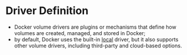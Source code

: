 # Driver Definition

- Docker volume drivers are plugins or mechanisms that define how volumes are created, managed, and stored in Docker; 
- by default, Docker uses the built-in [local](../type/local/local.md) driver, but it also supports other volume drivers, including third-party and cloud-based options.
